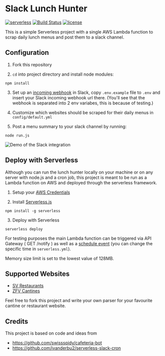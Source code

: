 # Slack Lunch Hunter

[![serverless](http://public.serverless.com/badges/v3.svg)](http://www.serverless.com)
[![Build Status](https://travis-ci.org/amuelli/serverless-slack-lunch-hunter.svg?branch=master&style=flat-square)](https://travis-ci.org/amuelli/serverless-slack-lunch-hunter)
[![license](https://img.shields.io/github/license/amuelli/serverless-slack-lunch-hunter.svg)]()

This is a simple Serverless project with a single AWS Lambda function to scrap daily lunch menus and post them to a slack channel.

## Configuration

1. Fork this repository

2. `cd` into project directory and install node modules:
  ```shell
  npm install
  ```

3. Set up an [incoming webhook](https://my.slack.com/services/new/incoming-webhook/) in Slack, copy `.env.example` file to `.env` and insert your Slack incoming webhook url there.
  (You'll see that the webhook is separated into 2 env variabes, this is because of testing.)

4. Customize which websites should be scraped for their daily menus in `config/default.yml`

5. Post a menu summary to your slack channel by running:
  ```shell
  node run.js
  ```
  ![Demo of the Slack integration](http://i.imgur.com/b5p2Ye5.png)

## Deploy with Serverless
Although you can run the lunch hunter locally on your machine or on any server with node.js and a cron job, this project is meant to be run as a Lambda function on AWS and deployed through the serverless framework.
1.  Setup your [AWS Credentials](https://github.com/serverless/serverless/blob/master/docs/providers/aws/guide/credentials.md)

2. Install [Serverless.js](https://serverless.com)
  ```shell
  npm install -g serverless
  ```

3. Deploy with Serverless
  ```shell
  serverless deploy
  ```

For testing purposes the main Lambda function can be triggered via API Gateway ( GET /notify ) as well as a [schedule event](https://serverless.com/framework/docs/providers/aws/events/schedule/#schedule) (you can change the specific time in `serverless.yml`).

Memory size limit is set to the lowest value of 128MB.

## Supported Websites
 - [SV Restaurants](http://www.sv-restaurant.ch/)
 - [ZFV Cantines](https://zfv.ch/de/betriebe/personalrestaurants)

Feel free to fork this project and write your own parser for your favourite cantine or restaurant website.


## Credits
This project is based on code and ideas from
 - https://github.com/swissspidy/cafeteria-bot
 - https://github.com/ivanderbu2/serverless-slack-cron
